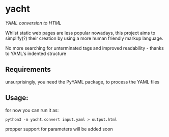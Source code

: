 # yacht
*YAML conversion to HTML*

Whilst static web pages are less popular nowadays, this project aims to simplify(?) their creation by using a more human friendly markup language. 

No more searching for unterminated tags and improved readability - thanks to YAML's indented structure
## Requirements
unsurprisingly, you need the PyYAML package, to process the YAML files

## Usage:
for now you can run it as:

`python3 -m yacht.convert input.yaml > output.html`

propper support for parameters will be added soon

